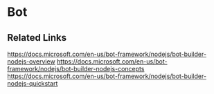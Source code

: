 # Bot

## Related Links

https://docs.microsoft.com/en-us/bot-framework/nodejs/bot-builder-nodejs-overview
https://docs.microsoft.com/en-us/bot-framework/nodejs/bot-builder-nodejs-concepts
https://docs.microsoft.com/en-us/bot-framework/nodejs/bot-builder-nodejs-quickstart
